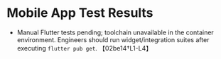 # Mobile App Test Results

- Manual Flutter tests pending; toolchain unavailable in the container environment. Engineers should run widget/integration suites after executing `flutter pub get`. 【02be14†L1-L4】
